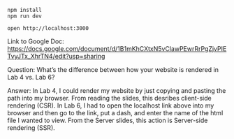 ```
npm install
npm run dev
```

```
open http://localhost:3000
```

Link to Google Doc: https://docs.google.com/document/d/1B1mKhCXtxN5vClawPEwrRrPgZjvPIETvyJTx_XhrTN4/edit?usp=sharing

Question: What’s the difference between how your website is rendered in Lab 4 vs. Lab 6?

Answer: In Lab 4, I could render my website by just copying and pasting the path into my browser. From reading the slides, this desribes client-side rendering (CSR). In Lab 6, I had to open the localhost link above into my browser and then go to the link, put a dash, and enter the name of the html file I wanted to view. From the Server slides, this action is Server-side rendering (SSR).